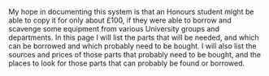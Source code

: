 
My hope in documenting this system is that an Honours student might be able to copy it for only about £100, if they were able to borrow and scavenge some equipment from various University groups and departments. In this page I will list the parts that will be needed, and which can be borrowed and which probably need to be bought. I will also list the sources and prices of those parts that probably need to be bought, and the places to look for those parts that can probably be found or borrowed. 
